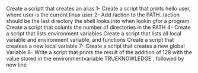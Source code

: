 Create a scriptt that creates an alias
1- Create a script that prints hello user, where user is the current linux user
2- Add /action to the PATH. /action should be the last directory the shell looks into when lookin gfor a program
Create a script that coiunts the number of directories in the PATH
4- Create a script that lists environment variables
Create a script that lists all local variable and environment variable, and functions
Create a script that createes a new local variable
7- Create a script that creates a new global Variable
8- Write a script that prints the result of the addition of 128 with the value stored in the environmentvariable TRUEKNOWLEDGE , followed by new line
